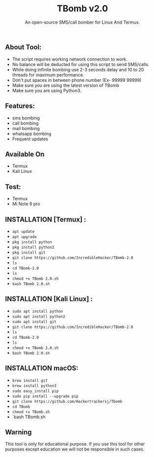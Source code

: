 <h1 align="center">TBomb v2.0</h1>
<p align="center">An open-source SMS/call bomber for Linux And Termux.</p><br>

## About Tool:

- The script requires working network connection to work.
- No balance will be deducted for using this script to send SMS/calls.
- While doing infinite bombing use 2-3 seconds delay and 10 to 20 threads for maximum performance.
- Don't put spaces in between phone number (Ex- 99999 99999)
- Make sure you are using the latest version of TBomb
- Make sure you are using Python3.

## Features:

- sms bombing
- call bombing
- mail bombing
- whatsapp bombing
- Frequent updates

## Available On
- Termux
- Kali Linux

## Test:
- Termux
- Mi Note 9 pro

## INSTALLATION [Termux] :

* `apt update`
* `apt upgrade`
* `pkg install python`
* `pkg install python2`
* `pkg install git`
* `git clone https://github.com/IncredibleHacker/TBomb-2.0`
* `ls`
* `cd TBomb-2.0`
* `ls`
* `chmod +x TBomb 2.0.sh`
* `bash TBomb 2.0.sh`

## INSTALLATION [Kali Linux] :

* `sudo apt install python`
* `sudo apt install python2`
* `sudo apt install git`
* `git clone https://github.com/IncredibleHacker/TBomb-2.0`
* `ls`
* `cd TBomb-2.0`
* `ls`
* `chmod +x TBomb 2.0.sh`
* `bash TBomb 2.0.sh`

## INSTALLATION macOS:

* `brew install git`
* `brew install python3`
* `sudo easy_install pip`
* `sudo pip install --upgrade pip`
* `git clone https://github.com/Hackertrackersj/Tbomb`
* `cd TBomb`
* `chmod +x TBomb.sh`
* `bash TBomb.sh

## Warning
This tool is only for educational purpose. If you use this tool for other purposes except education we will not be responsible in such cases.
